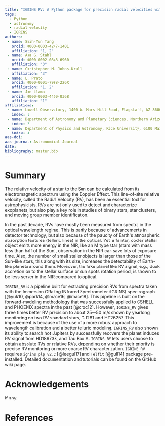 ```yaml
---
title: "IGRINS RV: A Python package for precision radial velocities with Near-Infrared Spectra"
tags:
  - Python
  - astronomy
  - radial velocity
  - IGRINS
authors:
 - name: Shih-Yun Tang
   orcid: 0000-0003-4247-1401
   affiliation: "1, 2"
 - name: Asa G. Stahl
   orcid: 0000-0002-0848-6960
   affiliation: "3"
 - name: Christopher M. Johns-Krull
   affiliation: "3"
 - name: L. Prato
   orcid: 0000-0001-7998-226X
   affiliation: "1, 2"
 - name: Joe Llama
   orcid: 0000-0003-4450-0368
   affiliation: "1"
affiliations:
 - name: Lowell Observatory, 1400 W. Mars Hill Road, Flagstaff, AZ 86001, USA
   index: 1
 - name: Department of Astronomy and Planetary Sciences, Northern Arizona University, Flagstaff, AZ 86011, USA
   index: 2
 - name: Department of Physics and Astronomy, Rice University, 6100 Main Street, Houston, TX 77005, USA
   index: 3
aas-doi:
aas-journal: Astronomical Journal
date:
bibliography: master.bib
---
```


# Summary

The relative velocity of a star to the Sun can be calculated from its electromagnetic spectrum using the Doppler Effect. This line-of-site relative velocity, called the Radial Velocity (RV), has been an essential tool for astrophysicists. RVs are not only used to detect and characterize exoplanets, but also play a key role in studies of binary stars, star clusters, and moving group member identification.

In the past decade, RVs have mostly been measured from spectra in the optical wavelength regime. This is partly because of advancements in detector technology, but also because of the paucity of Earth's atmospheric absorption features (telluric lines) in the optical. Yet, a fainter, cooler stellar object emits more energy in the NIR, like an M type star (stars with mass less than half of the Sun), observation in the NIR can save lots of exposure time. Also, the number of small staller objects is larger than those of the Sun-like stars, this along with its size, increases the detectability of Earth-like planets around them. Moreover, the fake planet like RV signal, e.g., dusk accretion on to the stellar surface or sun spots rotation period, is shown to be less server in the NIR compared to optical.

``IGRINS_RV`` is a pipeline built for extracting precision RVs from spectra taken with the Immersion GRating INfrared Spectrometer (IGRINS) spectrograph [@yuk10, @park14, @mace16, @mace18]. This pipeline is built on the forward-modeling methodology that was successfully applied to CSHELL and PHOENIX spectra in the past [@croc12]. However, ``IGRINS_RV`` gives three times better RV precision to about 25--50 m/s shown by yearlong monitoring on two RV standard stars, GJ281 and HD26257. This improvement is because of the use of a more robust approach to wavelength calibration and a better telluric modeling. ``IGRINS_RV`` also shown its ability to search hot Jupiters by successfully recovers the planet induces RV signal from HD189733, and Tau Boo A. ``IGRINS_RV`` lets users choose to obtain absolute RVs or relative RVs, depending on whether their priority is precise RV monitoring or more coarse RV characterization. ``IGRINS_RV`` requires ``igrins plp v2.2`` [@leegul17] and ``Telfit`` [@gull14] package pre-installed. Detailed documentation and tutorials can be found on the GitHub wiki page.


# Acknowledgements

If any.

# References
